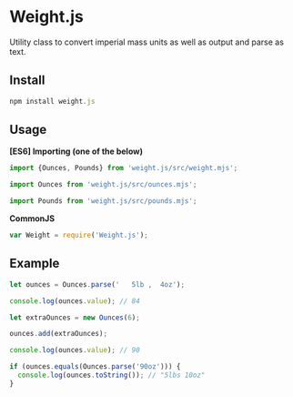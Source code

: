 Weight.js
=========

Utility class to convert imperial mass units as well as output and parse as text.

Install
-------
```javascript
npm install weight.js
```

Usage
-----
**[ES6] Importing (one of the below)**
```javascript
import {Ounces, Pounds} from 'weight.js/src/weight.mjs';
```
```javascript
import Ounces from 'weight.js/src/ounces.mjs';
```
```javascript
import Pounds from 'weight.js/src/pounds.mjs';
```

**CommonJS**
```javascript
var Weight = require('Weight.js');
```

Example
-------
```javascript
let ounces = Ounces.parse('   5lb ,  4oz');

console.log(ounces.value); // 84

let extraOunces = new Ounces(6);

ounces.add(extraOunces);

console.log(ounces.value); // 90

if (ounces.equals(Ounces.parse('90oz'))) {
  console.log(ounces.toString()); // "5lbs 10oz"
}
```
